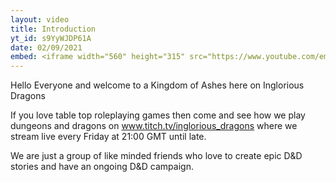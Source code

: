 ```yaml
---
layout: video
title: Introduction
yt_id: s9YyWJDP61A
date: 02/09/2021
embed: <iframe width="560" height="315" src="https://www.youtube.com/embed/s9YyWJDP61A" title="YouTube video player" frameborder="0" allow="accelerometer; autoplay; clipboard-write; encrypted-media; gyroscope; picture-in-picture" allowfullscreen></iframe>
---
```


Hello Everyone and welcome to a Kingdom of Ashes here on Inglorious Dragons

If you love table top roleplaying games then  come and see how we play dungeons and dragons on www.titch.tv/inglorious_dragons where we stream live every Friday at 21:00 GMT until late.

We are just a group of like minded friends who love to create epic D&D stories and have an ongoing D&D campaign. 

